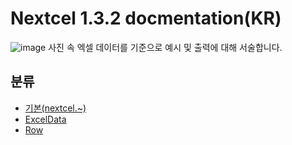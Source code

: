 # Nextcel 1.3.2 docmentation(KR)

![image](https://user-images.githubusercontent.com/34784356/187020858-f3e5ad2c-eccc-45d8-a40b-2f912c15325d.png)
사진 속 엑셀 데이터를 기준으로 예시 및 출력에 대해 서술합니다.


## 분류

- [기본(nextcel.~)](/docs/kr/main.md)
- [ExcelData](/docs/kr/ExcelData.md)
- [Row](/docs/kr/Row.md)


